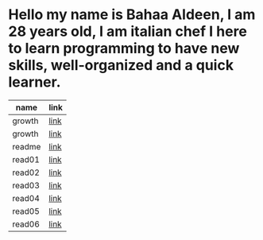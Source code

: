# Hello my name is Bahaa Aldeen,  I am 28 years old, I am italian chef I here to learn programming to have new skills, well-organized and a quick learner. 

| name  | link |
| ------- | ------- |
| growth |  [link](https://baha2ka.github.io/reading_notes/growth)|
| growth |[link](https://baha2ka.github.io/reading_notes/growth)|
| readme  | [link](https://baha2ka.github.io/reading_notes/)     
|  read01 | [link](https://baha2ka.github.io/reading_notes/read01) |
|  read02 | [link](https://baha2ka.github.io/reading_notes/read02) |
|  read03 | [link](https://baha2ka.github.io/reading_notes/read03) |
|  read04 | [link](https://baha2ka.github.io/reading_notes/read04) |
|  read05 | [link](https://baha2ka.github.io/reading_notes/read05) |
 | read06 | [link](https://baha2ka.github.io/reading_notes/read06) |